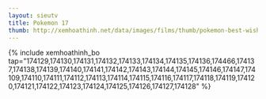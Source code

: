 ```yaml
---
layout: sieutv
title: Pokemon 17
thumb: http://xemhoathinh.net/data/images/films/thumb/pokemon-best-wishes-season-2-decolora-adventure-pokemon-17-2013.jpg
---
```

{% include xemhoathinh_bo tap="174129,174130,174131,174132,174133,174134,174135,174136,174466,174137,174138,174139,174140,174141,174142,174143,174144,174145,174146,174147,174109,174110,174111,174112,174113,174114,174115,174116,174117,174118,174119,174120,174121,174122,174123,174124,174125,174126,174127,174128" %} 
